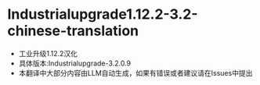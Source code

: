 # Industrialupgrade1.12.2-3.2-chinese-translation
- 工业升级1.12.2汉化
- 具体版本:Industrialupgrade-3.2.0.9
- 本翻译中大部分内容由LLM自动生成，如果有错误或者建议请在Issues中提出